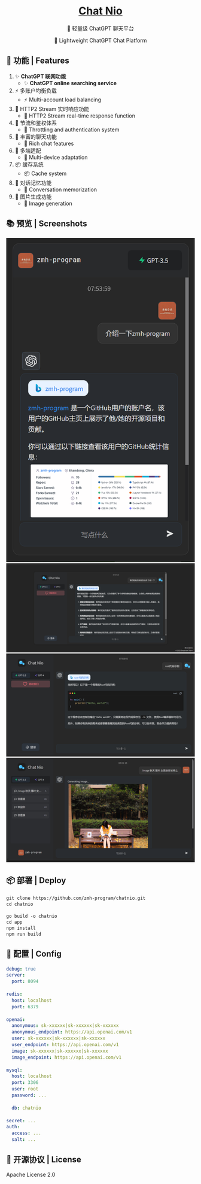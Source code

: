 <div align="center">

# [Chat Nio](https://nio.fystart.cn)

👋 轻量级 ChatGPT 聊天平台

👋 Lightweight ChatGPT Chat Platform

</div>

## 📝 功能 | Features
1. ✨ **ChatGPT 联网功能**
    - ✨ **ChatGPT online searching service**
2. ⚡ 多账户均衡负载
   - ⚡ Multi-account load balancing
3. 🎉 HTTP2 Stream 实时响应功能
   - 🎉 HTTP2 Stream real-time response function
4. 🚀 节流和鉴权体系
    - 🚀 Throttling and authentication system
5. 🌈 丰富的聊天功能
    - 🌈 Rich chat features
6. 🎨 多端适配
    - 🎨 Multi-device adaptation
7. 📦 缓存系统
    - 📦 Cache system
8. 🎈 对话记忆功能
    - 🎈 Conversation memorization
9. 🎁 图片生成功能
    - 🎁 Image generation

## 📚 预览 | Screenshots
![mobile](/screenshot/mobile.png)
![landspace](/screenshot/landspace.png)
![code](/screenshot/code.png)
![image](/screenshot/image.png)

## 📦 部署 | Deploy
```shell
git clone https://github.com/zmh-program/chatnio.git
cd chatnio

go build -o chatnio
cd app
npm install
npm run build
```

## 🔨 配置 | Config
```yaml
debug: true
server:
  port: 8094

redis:
  host: localhost
  port: 6379

openai:
  anonymous: sk-xxxxxx|sk-xxxxxx|sk-xxxxxx
  anonymous_endpoint: https://api.openai.com/v1
  user: sk-xxxxxx|sk-xxxxxx|sk-xxxxxx
  user_endpoint: https://api.openai.com/v1
  image: sk-xxxxxx|sk-xxxxxx|sk-xxxxxx
  image_endpoint: https://api.openai.com/v1

mysql:
  host: localhost
  port: 3306
  user: root
  password: ...

  db: chatnio

secret: ...
auth:
  access: ...
  salt: ...
```

## 📄 开源协议 | License
Apache License 2.0

